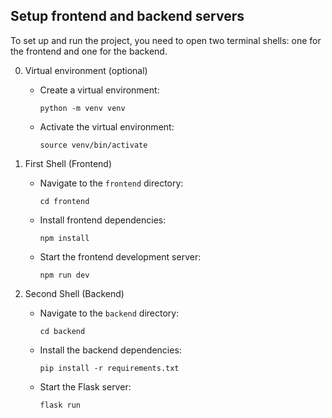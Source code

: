 ## Setup frontend and backend servers

To set up and run the project, you need to open two terminal shells: one for the frontend and one for the backend.

0. Virtual environment (optional)

   - Create a virtual environment:
     ```
     python -m venv venv
     ```
   - Activate the virtual environment:
     ```
     source venv/bin/activate
     ```

1. First Shell (Frontend)

   - Navigate to the `frontend` directory:
     ```
     cd frontend
     ```
   - Install frontend dependencies:
     ```
     npm install
     ```
   - Start the frontend development server:
     ```
     npm run dev
     ```

2. Second Shell (Backend)
   - Navigate to the `backend` directory:
     ```
     cd backend
     ```
   - Install the backend dependencies:
     ```
     pip install -r requirements.txt
     ```
   - Start the Flask server:
     ```
     flask run
     ```
